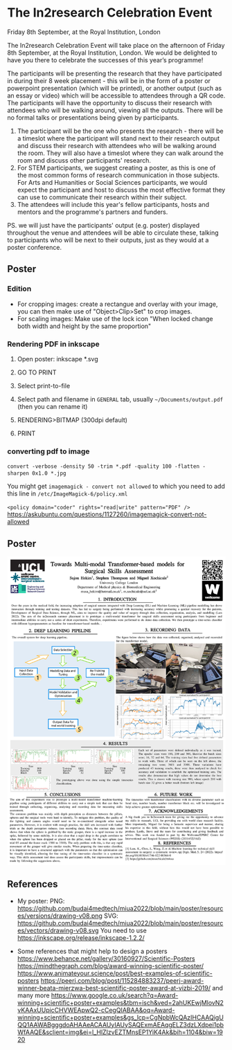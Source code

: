 # The In2research Celebration Event 
Friday 8th September, at the Royal Institution, London

The In2research Celebration Event will take place on the afternoon of Friday 8th September, at the Royal Institution, London. We would be delighted to have you there to celebrate the successes of this year’s programme! 

The participants will be presenting the research that they have participated in during their 8 week placement - this will be in the form of a poster or powerpoint presentation (which will be printed), or another output (such as an essay or video) which will be accessible to attendees through a QR code. The participants will have the opportunity to discuss their research with attendees who will be walking around, viewing all the outputs. There will be no formal talks or presentations being given by participants. 

1. The participant will be the one who presents the research - there will be a timeslot where the participant will stand next to their research output and discuss their research with attendees who will be walking around the room. They will also have a timeslot where they can walk around the room and discuss other participants' research. 
2. For STEM participants, we suggest creating a poster, as this is one of the most common forms of research communication in those subjects. For Arts and Humanities or Social Sciences participants, we would expect the participant and host to discuss the most effective format they can use to communicate their research within their subject. 
3. The attendees will include this year's fellow participants, hosts and mentors and the programme's partners and funders. 

PS. we will just have the participants' output (e.g. poster) displayed throughout the venue and attendees will be able to circulate these, talking to participants who will be next to their outputs, just as they would at a poster conference. 

## Poster

### Edition
* For cropping images: create a rectangue and overlay with your image, you can then make use of "Object>Clip>Set" to crop images.
* For scaling images: Make use of the lock icon "When locked change both width and height by the same proportion"

### Rendering  PDF in inkscape
1. Open poster: 
	inkscape *.svg

2. GO TO PRINT
3. Select print-to-file
4. Select path and filename in `GENERAL` tab, usually `~/Documents/output.pdf` (then you can rename it) 
5. RENDERING>BITMAP (300dpi default)
6. PRINT

### converting pdf to image
```
convert -verbose -density 50 -trim *.pdf -quality 100 -flatten -sharpen 0x1.0 *.jpg
```
You might get `imagemagick - convert not allowed` to which you need to add this line in `/etc/ImageMagick-6/policy.xml`

`<policy domain="coder" rights="read|write" pattern="PDF" />` 
https://askubuntu.com/questions/1127260/imagemagick-convert-not-allowed 

## Poster
![fig](poster-sujon-in2research2023.jpg)

## References 

* My poster: 
PNG: https://github.com/budai4medtech/miua2022/blob/main/poster/resources/versions/drawing-v08.png
SVG: https://github.com/budai4medtech/miua2022/blob/main/poster/resources/vectors/drawing-v08.svg
You need to use https://inkscape.org/release/inkscape-1.2.2/

* Some references that might help to design a posters
https://www.behance.net/gallery/30160927/Scientific-Posters
https://mindthegraph.com/blog/award-winning-scientific-poster/
https://www.animateyour.science/post/best-examples-of-scientific-posters
https://peerj.com/blog/post/115284883237/peerj-award-winner-beata-mierzwa-best-scientific-poster-award-at-vizbi-2019/
and many more https://www.google.co.uk/search?q=Award-winning+scientific+poster+examples&tbm=isch&ved=2ahUKEwjMlovN2vKAAxUUpicCHVWEApwQ2-cCegQIABAA&oq=Award-winning+scientific+poster+examples&gs_lcp=CgNpbWcQAzIHCAAQigUQQ1AAWABgggdoAHAAeACAAUyIAUySAQExmAEAqgELZ3dzLXdpei1pbWfAAQE&sclient=img&ei=l_HlZIzvEZTMnsEP1YiK4Ak&bih=1104&biw=1920



